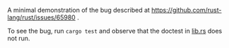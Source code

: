 A minimal demonstration of the bug described at https://github.com/rust-lang/rust/issues/65980 .

To see the bug, run `cargo test` and observe that the doctest in [lib.rs](src/lib.rs) does not run.
